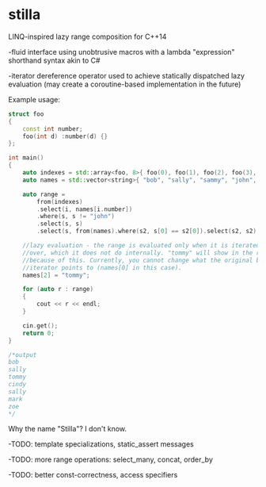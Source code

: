 # stilla
LINQ-inspired lazy range composition for C++14

-fluid interface using unobtrusive macros with a lambda "expression" shorthand syntax akin to C#

-iterator dereference operator used to achieve statically dispatched lazy evaluation (may create a coroutine-based implementation in the future)

Example usage:
```C++
struct foo
{
	const int number;
	foo(int d) :number(d) {}
};

int main()
{
	auto indexes = std::array<foo, 8>{ foo(0), foo(1), foo(2), foo(3), foo(4), foo(5), foo(6), foo(7) };
	auto names = std::vector<string>{ "bob", "sally", "sammy", "john", "cindy", "saul", "mark", "zoe" };

	auto range = 
		from(indexes)
		.select(i, names[i.number])
		.where(s, s != "john")
		.select(s, s)
	    .select(s, from(names).where(s2, s[0] == s2[0]).select(s2, s2).first());

	//lazy evaluation - the range is evaluated only when it is iterated 
	//over, which it does not do internally. "tommy" will show in the results
	//because of this. Currently, you cannot change what the original begin()
	//iterator points to (names[0] in this case).
	names[2] = "tommy";

	for (auto r : range)
	{
		cout << r << endl;
	}

	cin.get();
	return 0;
}

/*output
bob
sally
tommy
cindy
sally
mark
zoe
*/
```
Why the name "Stilla"? I don't know.

-TODO: template specializations, static_assert messages

-TODO: more range operations: select_many, concat, order_by

-TODO: better const-correctness, access specifiers







